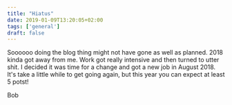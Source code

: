 ```yaml
---
title: "Hiatus"
date: 2019-01-09T13:20:05+02:00
tags: ['general']
draft: false
---
```


Soooooo doing the blog thing might not have gone as well as planned. 2018
kinda got away from me. Work got really intensive and then turned to utter
shit. I decided it was time for a change and got a new job in August 2018. It's
take a little while to get going again, but this year you can expect at least
5 potst!

Bob
